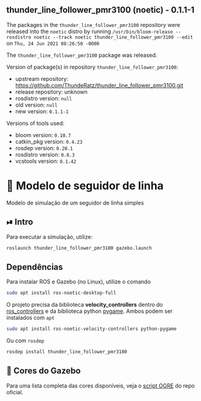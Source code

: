 ## thunder_line_follower_pmr3100 (noetic) - 0.1.1-1

The packages in the `thunder_line_follower_pmr3100` repository were released into the `noetic` distro by running `/usr/bin/bloom-release --rosdistro noetic --track noetic thunder_line_follower_pmr3100 --edit` on `Thu, 24 Jun 2021 08:26:50 -0000`

The `thunder_line_follower_pmr3100` package was released.

Version of package(s) in repository `thunder_line_follower_pmr3100`:

- upstream repository: https://github.com/ThundeRatz/thunder_line_follower_pmr3100.git
- release repository: unknown
- rosdistro version: `null`
- old version: `null`
- new version: `0.1.1-1`

Versions of tools used:

- bloom version: `0.10.7`
- catkin_pkg version: `0.4.23`
- rosdep version: `0.20.1`
- rosdistro version: `0.8.3`
- vcstools version: `0.1.42`


# 🚗 Modelo de seguidor de linha

Modelo de simulação de um seguidor de linha simples

## ⏯ Intro

Para executar a simulação, utilize:

```bash
roslaunch thunder_line_follower_pmr3100 gazebo.launch
```

## Dependências

Para instalar ROS e Gazebo (no Linux), utilize o comando

```bash
sudo apt install ros-noetic-desktop-full
```

O projeto precisa da biblioteca **velocity_controllers** dentro do [ros_controllers](https://github.com/ros-controls/ros_controllers) e da biblioteca python [pygame](https://github.com/pygame/pygame). Ambos podem ser instalados com ```apt```

```bash
sudo apt install ros-noetic-velocity-controllers python-pygame
```

Ou com ```rosdep```

```bash
rosdep install thunder_line_follower_pmr3100
```

## 🎨 Cores do Gazebo

Para uma lista completa das cores disponíveis, veja o [script OGRE](https://bitbucket.org/osrf/gazebo/src/gazebo11/media/materials/scripts/gazebo.material) do repo oficial.
